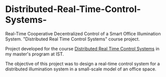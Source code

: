 # Distributed-Real-Time-Control-Systems-
Real-Time Cooperative Decentralized Control of a Smart Office Illumination System. "Distributed Real Time Control Systems" course project.

Project developed for the course [Distributed Real Time Control Systems](https://fenix.tecnico.ulisboa.pt/disciplinas/SCDTR77/2019-2020/1-semestre/pagina-inicial) in my master's program at IST.

The objective of this project was to design a real-time control system for a distributed illumination system in a small-scale model of an office space.
